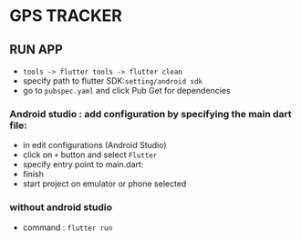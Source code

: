 # GPS TRACKER
## RUN APP
- `tools -> flutter tools -> flutter clean`
- specify path to flutter SDK:`setting/android sdk`
- go to `pubspec.yaml` and click Pub Get for dependencies
### Android studio : add configuration by specifying the main dart file:
- in edit configurations (Android Studio)
- click on `+` button and select `Flutter`
- specify entry point to main.dart:
- finish
- start project on emulator or phone selected
### without android studio 
- command : `flutter run`
